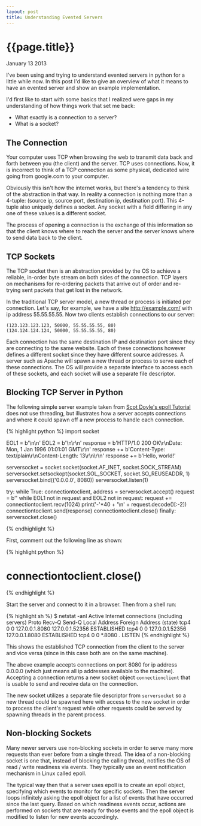 ```yaml
---
layout: post
title: Understanding Evented Servers
---
```


# {{page.title}}

<span class="meta">January 13 2013</span>


I've been using and trying to understand evented servers in python for
a little while now.  In this post I'd like to give an overview of what it
means to have an evented server and show an example implementation.

I'd first like to start with some basics that I realized were gaps in my
understanding of how things work that set me back:

* What exactly is a connection to a server?
* What is a socket?

## The Connection

Your computer uses TCP when browsing the web to transmit data back and forth
between you (the client) and the server.  TCP uses connections.  Now, it is
incorrect to think of a TCP connection as some physical, dedicated wire going from
google.com to your computer.

Obviously this isn't how the internet works, but there's a tendency
to think of the abstraction in that way.  In reality a connection is nothing more
than a 4-tuple: (source ip, source port, destination ip, destination port).
This 4-tuple also uniquely defines a socket.  Any socket with a field differing
in any one of these values is a different socket.

The process of opening a connection is the exchange of this information so that
the client knows where to reach the server and the server knows where to send
data back to the client.

## TCP Sockets

The TCP socket then is an abstraction provided by the OS to achieve a reliable,
in-order byte stream on both sides of the connection.  TCP layers on mechanisms for
re-ordering packets that arrive out of order and re-trying sent packets that
get lost in the network.

In the traditional TCP server model, a new thread or process is initiated per
connection.  Let's say, for example, we have a site http://example.com/ with
ip address 55.55.55.55.  Now two clients establish connections to our server:

	(123.123.123.123, 50000, 55.55.55.55, 80)
	(124.124.124.124, 50000, 55.55.55.55, 80)

Each connection has the same destination IP and destination port since they
are connecting to the same website.  Each of these connections however defines
a different socket since they have different source addresses.  A server such
as Apache will spawn a new thread or process to serve each of these connections.
The OS will provide a separate interface to access each of these sockets, and
each socket will use a separate file descriptor.

## Blocking TCP Server in Python

The following simple server example taken from
[Scot Doyle's epoll Tutorial](http://scotdoyle.com/python-epoll-howto.html)
does not use threading, but illustrates how a server accepts connections
and where it could spawn off a new process to handle each connection.

{% highlight python %}
import socket

EOL1 = b'\n\n'
EOL2 = b'\n\r\n'
response  = b'HTTP/1.0 200 OK\r\nDate: Mon, 1 Jan 1996 01:01:01 GMT\r\n'
response += b'Content-Type: text/plain\r\nContent-Length: 13\r\n\r\n'
response += b'Hello, world!'

serversocket = socket.socket(socket.AF_INET, socket.SOCK_STREAM)
serversocket.setsockopt(socket.SOL_SOCKET, socket.SO_REUSEADDR, 1)
serversocket.bind(('0.0.0.0', 8080))
serversocket.listen(1)

try:
   while True:
      connectiontoclient, address = serversocket.accept()
      request = b''
      while EOL1 not in request and EOL2 not in request:
          request += connectiontoclient.recv(1024)
      print('-'*40 + '\n' + request.decode()[:-2])
      connectiontoclient.send(response)
      connectiontoclient.close()
finally:
   serversocket.close()

{% endhighlight %}

First, comment out the following line as shown:

{% highlight python %}
# connectiontoclient.close()
{% endhighlight %}

Start the server and connect to it in a browser.  Then from a shell run:

{% highlight sh %}
$ netstat -anl
Active Internet connections (including servers)
Proto Recv-Q Send-Q  Local Address     Foreign Address     (state)
tcp4       0      0  127.0.0.1.8080    127.0.0.1.52356    ESTABLISHED
tcp4       0      0  127.0.0.1.52356   127.0.0.1.8080     ESTABLISHED
tcp4       0      0  *.8080            *.*                LISTEN
{% endhighlight %}

This shows the established TCP connection from the client to the server and
vice versa (since in this case both are on the same machine).

The above example accepts connections on port 8080 for ip address 0.0.0.0 (which just
means all ip addresses available to the machine).  Accepting a connection
returns a new socket object ``connectionclient`` that is usable to send and
receive data on the connection.

The new socket utilizes a separate file descriptor from ``serversocket`` so a new
thread could be spawned here with access to the new socket in order to
process the client's request while other requests could be served by spawning
threads in the parent process.

## Non-blocking Sockets

Many newer servers use non-blocking sockets in order to serve many more requests
than ever before from a single thread.  The idea of a non-blocking socket is one
that, instead of blocking the calling thread, notifies the OS of read / write readiness
via events.  They typically use an event notification mechanism in Linux called
epoll.

The typical way then that a server uses epoll is to create an epoll object,
specifying which events to monitor for specific sockets.  Then the server loops infinitely
asking the epoll object for a list of events that have occurred since the last
query.  Based on which readiness events occur, actions are performed on sockets that
are ready for those events and the epoll object is modified to listen for
new events accordingly.

